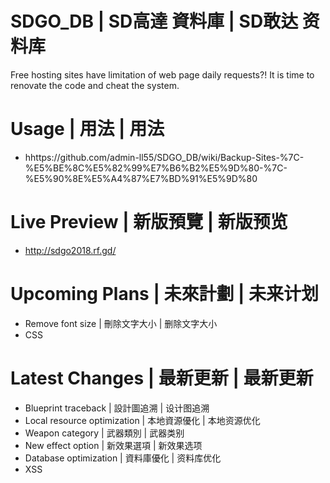 # SDGO_DB | SD高達 資料庫 | SD敢达 资料库
Free hosting sites have limitation of web page daily requests?! It is time to renovate the code and cheat the system.

# Usage | 用法 | 用法
- hhttps://github.com/admin-ll55/SDGO_DB/wiki/Backup-Sites-%7C-%E5%BE%8C%E5%82%99%E7%B6%B2%E5%9D%80-%7C-%E5%90%8E%E5%A4%87%E7%BD%91%E5%9D%80

# Live Preview | 新版預覽 | 新版预览
- http://sdgo2018.rf.gd/

# Upcoming Plans | 未來計劃 | 未来计划
- Remove font size | 刪除文字大小 | 删除文字大小
- CSS

# Latest Changes | 最新更新 | 最新更新
- Blueprint traceback | 設計圖追溯 | 设计图追溯
- Local resource optimization | 本地資源優化 | 本地资源优化
- Weapon category | 武器類別 | 武器类别
- New effect option | 新效果選項 | 新效果选项
- Database optimization | 資料庫優化 | 资料库优化
- XSS
